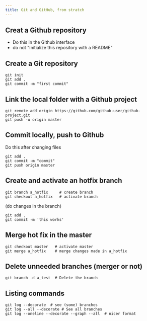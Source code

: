 ```yaml
---
title: Git and GitHub, from stratch
---
```


## Creat a Github repository
* Do this in the Github interface
* do not "Initialize this repository with a README"

## Create a Git repository


```
git init
git add .
git commit -m "first commit"
```

## Link the local folder with a Github project

```
git remote add origin https://github.com/github-user/github-project.git
git push -u origin master
```

## Commit locally, push to Github
Do this after changing files

```
git add .
git commit -m "commit"
git push origin master
```

## Create and activate an hotfix branch

```
git branch a_hotfix     # create branch
git checkout a_hotfix   # activate branch
```

(do changes in the branch)

```
git add .
git commit -m 'this works'
```

## Merge hot fix in the master

```
git checkout master   # activate master
git merge a_hotfix    # merge changes made in a_hotfix
```

## Delete unneeded branches (merger or not)

```
git branch -d a_test  # Delete the branch
```

## Listing commands

```
git log --decorate  # see (some) branches
git log --all --decorate # See all branches
git log --oneline --decorate --graph --all  # nicer format
```

